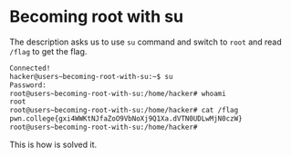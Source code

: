 # Becoming root with su

The description asks us to use `su` command and switch to `root` and read `/flag` to get the flag.

```bash
Connected!
hacker@users~becoming-root-with-su:~$ su
Password:
root@users~becoming-root-with-su:/home/hacker# whoami
root
root@users~becoming-root-with-su:/home/hacker# cat /flag
pwn.college{gxi4WWKtNJfaZoO9VbNoXj9Q1Xa.dVTN0UDLwMjN0czW}
root@users~becoming-root-with-su:/home/hacker#
```

This is how is solved it.
